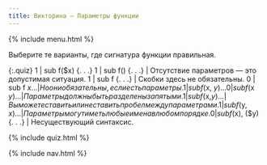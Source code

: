 ```yaml
---
title: Викторина — Параметры функции
---
```


{% include menu.html %}

Выберите те варианты, где сигнатура функции правильная.

{:.quiz}
1 | sub f($x) {. . .}
1 | sub f() {. . .} | Отсутствие параметров — это допустимая ситуация.
1 | sub f {. . .} | Скобки здесь не обязательны.
0 | sub f $x {. . .} | Но они обязательны, если есть параметры.
1 | sub f($x, $y) {. . .}
0 | sub f($x $y) {. . .} | Параметры должны быть разделены запятыми.
1 | sub f($x,$y) {. . .} | Вы можете ставить или не ставить пробел между параметрами.
1 | sub f($y, $x) {. . .} | Параметры могут иметь любые имена в любом порядке.
0 | sub f ($x), ($y) {. . .} | Несуществующий синтаксис.

{% include quiz.html %}

{% include nav.html %}